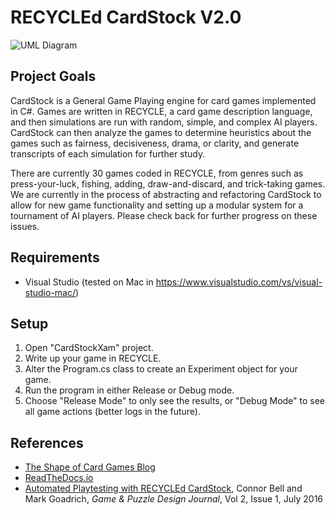 ﻿# RECYCLEd CardStock V2.0

![UML Diagram](CardStock.png)

## Project Goals

CardStock is a General Game Playing engine for card games implemented 
in C#. Games are written in RECYCLE, a card game description language, and
then simulations are run with random, simple, and complex AI players. CardStock can then
analyze the games to determine heuristics about the games
such as fairness, decisiveness, drama, or clarity, and generate transcripts of
each simulation for further study.

There are currently 30 games coded in RECYCLE, from genres such as 
press-your-luck, fishing, adding, draw-and-discard, and trick-taking
games. We are currently in the process of abstracting and refactoring CardStock to allow
for new game functionality and setting up a modular system for a
tournament of AI players. Please check back for further progress on these issues.

## Requirements

* Visual Studio (tested on Mac in https://www.visualstudio.com/vs/visual-studio-mac/)

## Setup

1. Open "CardStockXam" project.
2. Write up your game in RECYCLE.
3. Alter the Program.cs class to create an Experiment object for your game.
4. Run the program in either Release or Debug mode.
5. Choose "Release Mode" to only see the results, or "Debug Mode" to see all game actions (better logs in the future).

## References

* [The Shape of Card Games Blog](http://mgoadric.github.io/cardstock)
* [ReadTheDocs.io](http://cardstock.readthedocs.io)
* [Automated Playtesting with RECYCLEd CardStock](http://mark.goadrich.com/articles/issue-2-1-09-recycled.pdf), Connor Bell and Mark Goadrich, *Game & Puzzle Design Journal*, Vol 2, Issue 1, July 2016
